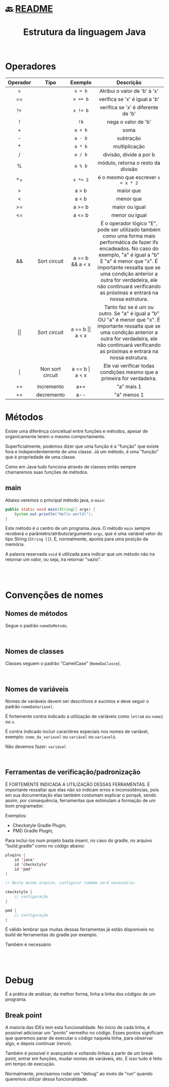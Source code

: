 # :back: [README](../../../README.md#programming-languages)

<h1 align="center">
   Estrutura da linguagem Java
</h1> 

<br>

# Operadores

| Operador | Tipo | Exemplo | Descrição |
| :-: | :-: | :-: | :-: |
| = |  | `x = b` | Atribui o valor de 'b' à 'x' |
| == |  | `x == b` | verifica se 'x' é igual a 'b' |
| != |  | `x != b` | verifica se 'x' é diferente de 'b' |
| ! |  | `!b`  | nega o valor de 'b' |
| + |  | `a + b` | soma |
| - |  | `a - b`  | subtração |
| * |  | `a * b`  | multiplicação |
| / |  | `a / b`  | divisão, divide a por b |
| % |  | `a % b`  | módulo, retorna o resto da divisão |
| *= |  | `x *= 2`  | é o mesmo que escrever `x = x * 2` |
| > |  | a > b | maior que |
| < |  | a < b | menor que |
| >= |  | a >= b | maior ou igual |
| <= |  | a <= b | menor ou igual |
| && | Sort circuit | a == b && a < x | É o operador lógico "E", pode ser utilizado também como uma forma mais performática de fazer ifs encadeados. No caso do exemplo, "a" é igual a "b" E "a" é menor que "x". É importante ressalta que se uma condição anterior a outra for verdadeira, ele não continuará verificando as próximas e entrará na nossa estrutura. |
| \|\| | Sort circuit | a == b \|\| a < x | Tanto faz se é um ou outro. Se "a" é igual a "b" OU "a" é menor que "x". É importante ressalta que se uma condição anterior a outra for verdadeira, ele não continuará verificando as próximas e entrará na nossa estrutura. |
| \| | Non sort circuit | a == b \| a < x | Ele vai verificar todas condições mesmo que a primeira for verdadeira. |  
| ++ | incremento | a++ | "a" mais 1 |  
| ++ | decremento | a-- | "a" menos 1 |  


# Métodos
Existe uma diferênça conceitual entre funções e métodos, apesar de organicamente terem o mesmo comportamento.

Superficialmente, podemos dizer que uma função é a "função" que existe fora e independentemente de uma classe. Já um método, é uma "função" que é propriedade de uma classe.

Como em Java tudo funciona através de classes então sempre chamaremos suas funções de métodos.

## main
Abaixo veremos o principal método java, o `main`:

```java
public static void main(String[] args) {
    System.out.println("Hello world!");
}
```

Este método é o centro de um programa Java. O método `main` sempre receberá o parâmetro/atributo/argumento `args`, que é uma variável vetor do tipo String (`String []`). E, normalmente, aponta para uma posição da memória.

A palavra reservada `void` é utilizada para indicar que um método não ira retornar um valor, ou seja, ira retornar "vazio".

<br>
<br>

# Convenções de nomes

## Nomes de métodos
Segue o padrão `nomeDoMetodo`.

<br>

## Nomes de classes
Classes seguem o padrão "CamelCase" (`NomeDaClasse`).

<br>

## Nomes de variáveis
Nomes de variáveis devem ser descritivos e sucintos e deve seguir o padrão `nomeDaVariavel`. 

É fortemente contra indicado a utilização de variáveis como `letraA` ou `nome1` ou `x`.

É contra indicado incluir caractéres especiais nos nomes de variável, exemplo: `nome_da_variavel` ou `variável` ou `variavel$`.

Não devemos fazer: `variável`

<br>

## Ferramentas de verificação/padronização
É FORTEMENTE INDICADA A UTILIZAÇÃO DESSAS FERRAMENTAS. É importante ressaltar que elas não só indicam erros e inconsistências, pois em sua documentação elas também costumam explicar o porquê, sendo assim, por consequência, ferramentas que estimulam a formação de um bom programador.

Exemplos:
-   Checkstyle Gradle Plugin;
-   PMD Gradle Plugin;

Para incluí-los num projeto basta inserir, no caso do gradle, no arquivo "build.gradle" como no código abaixo:

```java
plugins {
    id 'java'
    id 'checkstyle'
    id 'pmd'
}

// Neste mesmo arquivo, configurar também será necessário:

ckeckstyle {
    // configuração
}

pmd {
    // configuração
}
```

É válido lembrar que muitas dessas ferramentas já estão disponíveis no build de ferramentas do gradle por exemplo.

Também é necessário

<br>
<br>

# Debug
É a prática de análisar, da melhor forma, linha a linha dos códigos de um programa.

## Break point
A maioria das IDEs tem esta funcionalidade. No início de cada linha, é possível adicionar um "ponto" vermelho no código. Esses pontos significam que queremos parar de executar o código naquela linha, para observar algo, e depois continuar (rerun).

Também é possível ir avançando e voltando linhas a partir de um break point, entrar em funções, mudar nomes de variáveis, etc. E isso tudo é feito em tempo de execução.

Normalmente, precisamos rodar um "debug" ao invés de "run" quando queremos utilizar dessa funcionalidade.

<br>
<br>
